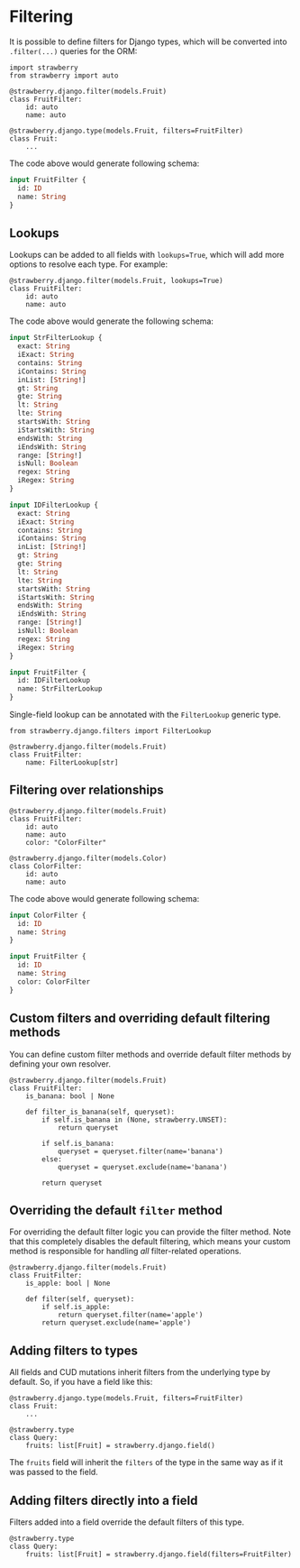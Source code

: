 # Filtering

It is possible to define filters for Django types, which will
be converted into `.filter(...)` queries for the ORM:

```{.python title=types.py}
import strawberry
from strawberry import auto

@strawberry.django.filter(models.Fruit)
class FruitFilter:
    id: auto
    name: auto

@strawberry.django.type(models.Fruit, filters=FruitFilter)
class Fruit:
    ...
```

The code above would generate following schema:

```{.graphql title=schema.graphql}
input FruitFilter {
  id: ID
  name: String
}
```

## Lookups

Lookups can be added to all fields with `lookups=True`, which will
add more options to resolve each type. For example:

```{.python title=types.py}
@strawberry.django.filter(models.Fruit, lookups=True)
class FruitFilter:
    id: auto
    name: auto
```

The code above would generate the following schema:

```{.graphql title=schema.graphql}
input StrFilterLookup {
  exact: String
  iExact: String
  contains: String
  iContains: String
  inList: [String!]
  gt: String
  gte: String
  lt: String
  lte: String
  startsWith: String
  iStartsWith: String
  endsWith: String
  iEndsWith: String
  range: [String!]
  isNull: Boolean
  regex: String
  iRegex: String
}

input IDFilterLookup {
  exact: String
  iExact: String
  contains: String
  iContains: String
  inList: [String!]
  gt: String
  gte: String
  lt: String
  lte: String
  startsWith: String
  iStartsWith: String
  endsWith: String
  iEndsWith: String
  range: [String!]
  isNull: Boolean
  regex: String
  iRegex: String
}

input FruitFilter {
  id: IDFilterLookup
  name: StrFilterLookup
}
```

Single-field lookup can be annotated with the `FilterLookup` generic type.

```{.python title=types.py}
from strawberry.django.filters import FilterLookup

@strawberry.django.filter(models.Fruit)
class FruitFilter:
    name: FilterLookup[str]
```

## Filtering over relationships

```{.python title=types.py}
@strawberry.django.filter(models.Fruit)
class FruitFilter:
    id: auto
    name: auto
    color: "ColorFilter"

@strawberry.django.filter(models.Color)
class ColorFilter:
    id: auto
    name: auto
```

The code above would generate following schema:

```{.graphql title=schema.graphql}
input ColorFilter {
  id: ID
  name: String
}

input FruitFilter {
  id: ID
  name: String
  color: ColorFilter
}
```

## Custom filters and overriding default filtering methods

You can define custom filter methods and override default filter methods by defining your own resolver.

```{.python title=types.py}
@strawberry.django.filter(models.Fruit)
class FruitFilter:
    is_banana: bool | None

    def filter_is_banana(self, queryset):
        if self.is_banana in (None, strawberry.UNSET):
            return queryset

        if self.is_banana:
            queryset = queryset.filter(name='banana')
        else:
            queryset = queryset.exclude(name='banana')

        return queryset
```

## Overriding the default `filter` method

For overriding the default filter logic you can provide the filter method.
Note that this completely disables the default filtering, which means your custom
method is responsible for handling _all_ filter-related operations.

```{.python title=types.py}
@strawberry.django.filter(models.Fruit)
class FruitFilter:
    is_apple: bool | None

    def filter(self, queryset):
        if self.is_apple:
            return queryset.filter(name='apple')
        return queryset.exclude(name='apple')
```

## Adding filters to types

All fields and CUD mutations inherit filters from the underlying type by default.
So, if you have a field like this:

```{.python title=types.py}
@strawberry.django.type(models.Fruit, filters=FruitFilter)
class Fruit:
    ...

@strawberry.type
class Query:
    fruits: list[Fruit] = strawberry.django.field()
```

The `fruits` field will inherit the `filters` of the type in the same way as
if it was passed to the field.

## Adding filters directly into a field

Filters added into a field override the default filters of this type.

```{.python title=schema.py}
@strawberry.type
class Query:
    fruits: list[Fruit] = strawberry.django.field(filters=FruitFilter)
```
